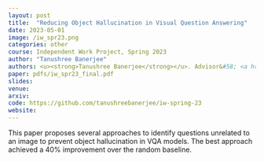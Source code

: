 ```yaml
---
layout: post
title:  "Reducing Object Hallucination in Visual Question Answering"
date: 2023-05-01
image: /iw_spr23.png
categories: other
course: Independent Work Project, Spring 2023
author: "Tanushree Banerjee"
authors: <u><strong>Tanushree Banerjee</strong></u>. Advisor&#58; <a href="https://www.cs.princeton.edu/~olgarus/">Olga Russakovsky</a>
paper: pdfs/iw_spr23_final.pdf
slides:
venue: 
arxiv: 
code: https://github.com/tanushreebanerjee/iw-spring-23
website: 
---
```

This paper proposes several approaches to identify questions unrelated to an image to prevent object hallucination in VQA models. The best approach achieved a 40% improvement over the random baseline.
